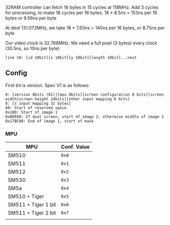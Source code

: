 32RAM controller can fetch 16 bytes in 15 cycles at 118MHz. Add 3 cycles for processing, to make 18 cycles per 16 bytes. 18 * 8.5ns = 153ns per 16 bytes or 9.56ns per byte

At dest 131.072MHz, we take 18 * 7.63ns = 140ns per 16 bytes, or 8.75ns per byte

Our video clock is 32.768MHz. We need a full pixel (3 bytes) every clock (30.5ns, so 10ns per byte)

```
line 10: [id 10bit][x 10bit][y 10bit][length 10bit]...next
```

## Config

First bit is version. Spec V1 is as follows:

```
0: [version 8bits (01)][mpu 8bits][screen configuration 8 bits][screen width|screen height 24bits][other input mapping 8 bits]
8: [s input mapping 32 bytes]
40: Start of reserved space
0x100: Start of image 1
0xBDE80: If dual screen, start of image 2, otherwise middle of image 1
0x17BC00: End of image 1, start of mask
```

### MPU

| MPU                 | Conf. Value |
| ------------------- | ----------- |
| SM510               | `0x0`       |
| SM511               | `0x1`       |
| SM512               | `0x2`       |
| SM530               | `0x3`       |
| SM5a                | `0x4`       |
| SM510 + Tiger       | `0x5`       |
| SM511 + Tiger 1 bit | `0x6`       |
| SM511 + Tiger 2 bit | `0x7`       |
|                     |             |